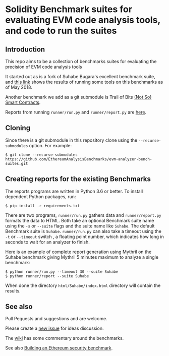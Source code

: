 # Solidity Benchmark suites for evaluating EVM code analysis tools, and code to run the suites

## Introduction

This repo aims to be a collection of benchmarks suites for evaluating the precision of EVM code analysis tools

It started out as is a fork of Suhabe Bugara's excellent benchmark
suite, and [this
link](https://diligence.consensys.net/evm-analyzer-benchmark-suite)
shows the results of running some tools on this benchmarks as of May
2018.

Another benchmark we add as a git submodule is Trail of Bits [(Not So) Smart Contracts](https://github.com/trailofbits/not-so-smart-contracts).

Reports from running `runner/run.py` and `runner/report.py` are [here](https://EthereumAnalysisBenchmarks.github.io/).

## Cloning

Since there is a git submodule in this repository clone using the `--recurse-submodules` option. For example:

```console
$ git clone --recurse-submodules https://github.com/EthereumAnalysisBenchmarks/evm-analyzer-bench-suites.git
```

## Creating reports for the existing Benchmarks

The reports programs are written in Python 3.6 or better. To install dependent Python packages, run:
```console
$ pip install -r requirements.txt
```

There are two programs, `runner/run.py` gathers data and `runner/report.py` formats the data to HTML. Both take an optional Benchmark suite
name using the `-s` or `--suite` flags and the suite name like `Suhabe`. The default Benchmark suite is `Suhabe`. `runner/run.py` can also
take a timeout using the `-t` or `--timeout` switch , a floating point number, which indicates how long in seconds to wait for an analyzer to finish.

Here is an example of complete report generation using Mythril on the Suhabe benchmark giving Mythril 5 minutes maximum to analyze a single benchmark:

```console
$ python runner/run.py --timeout 30 --suite Suhabe
$ python runner/report --suite Suhabe
```

When done the directory `html/Suhabe/index.html` directory will contain the results.

## See also

Pull Pequests and suggestions and are welcome.

Please create a [new issue](https://github.com/EthereumAnalysisBenchmarks/evm-analyzer-benchmark-suite/issues/new) for ideas discussion.

The [wiki](https://github.com/EthereumAnalysisBenchmarks/evm-analyzer-benchmark-suite/wiki) has some commentary around the benchmarks.

See also [Building an Ethereum security benchmark](https://discourse.secureth.org/t/building-an-ethereum-security-benchmark/63).
